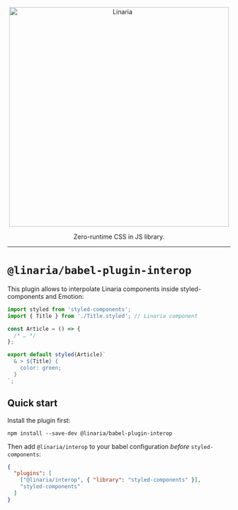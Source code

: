 <p align="center">
  <img alt="Linaria" src="https://raw.githubusercontent.com/callstack/linaria/HEAD/website/assets/linaria-logo@2x.png" width="496">
</p>

<p align="center">
Zero-runtime CSS in JS library.
</p>

---

# `@linaria/babel-plugin-interop`

This plugin allows to interpolate Linaria components inside styled-components and Emotion:

```javascript
import styled from 'styled-components';
import { Title } from './Title.styled'; // Linaria component

const Article = () => {
  /* … */
};

export default styled(Article)`
  & > ${Title} {
    color: green;
  }
`;
```

## Quick start

Install the plugin first:

```
npm install --save-dev @linaria/babel-plugin-interop
```

Then add `@linaria/interop` to your babel configuration _before_ `styled-components`:

```JSON
{
  "plugins": [
    ["@linaria/interop", { "library": "styled-components" }],
    "styled-components"
  ]
}
```
